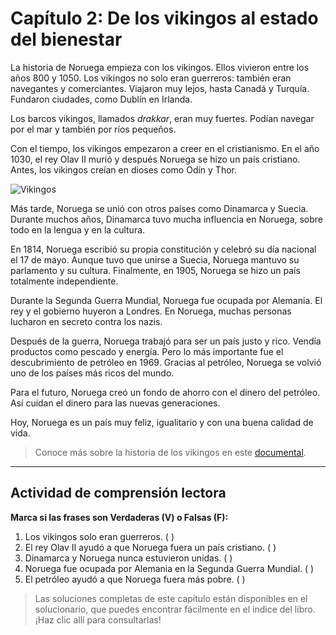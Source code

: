 # Capítulo 2: De los vikingos al estado del bienestar

La historia de Noruega empieza con los vikingos. Ellos vivieron entre los años 800 y 1050. Los vikingos no solo eran guerreros: también eran navegantes y comerciantes. Viajaron muy lejos, hasta Canadá y Turquía. Fundaron ciudades, como Dublín en Irlanda.

Los barcos vikingos, llamados *drakkar*, eran muy fuertes. Podían navegar por el mar y también por ríos pequeños.

Con el tiempo, los vikingos empezaron a creer en el cristianismo. En el año 1030, el rey Olav II murió y después Noruega se hizo un país cristiano. Antes, los vikingos creían en dioses como Odín y Thor.

![Vikingos](https://i.postimg.cc/SNwVDpYb/diverse-viking-men-outdoors.jpg)

Más tarde, Noruega se unió con otros países como Dinamarca y Suecia. Durante muchos años, Dinamarca tuvo mucha influencia en Noruega, sobre todo en la lengua y en la cultura.

En 1814, Noruega escribió su propia constitución y celebró su día nacional el 17 de mayo. Aunque tuvo que unirse a Suecia, Noruega mantuvo su parlamento y su cultura. Finalmente, en 1905, Noruega se hizo un país totalmente independiente.

Durante la Segunda Guerra Mundial, Noruega fue ocupada por Alemania. El rey y el gobierno huyeron a Londres. En Noruega, muchas personas lucharon en secreto contra los nazis.

Después de la guerra, Noruega trabajó para ser un país justo y rico. Vendía productos como pescado y energía. Pero lo más importante fue el descubrimiento de petróleo en 1969. Gracias al petróleo, Noruega se volvió uno de los países más ricos del mundo.

Para el futuro, Noruega creó un fondo de ahorro con el dinero del petróleo. Así cuidan el dinero para las nuevas generaciones.

Hoy, Noruega es un país muy feliz, igualitario y con una buena calidad de vida.

> Conoce más sobre la historia de los vikingos en este [documental](https://www.youtube.com/watch?v=GkJy1b4q3WU).

---

## Actividad de comprensión lectora

**Marca si las frases son Verdaderas (V) o Falsas (F):**

1. Los vikingos solo eran guerreros. ( )
2. El rey Olav II ayudó a que Noruega fuera un país cristiano. ( )
3. Dinamarca y Noruega nunca estuvieron unidas. ( )
4. Noruega fue ocupada por Alemania en la Segunda Guerra Mundial. ( )
5. El petróleo ayudó a que Noruega fuera más pobre. ( )

> Las soluciones completas de este capítulo están disponibles en el solucionario, que puedes encontrar fácilmente en el índice del libro. ¡Haz clic allí para consultarlas!